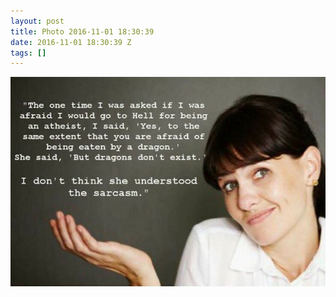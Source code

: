 ```yaml
---
layout: post
title: Photo 2016-11-01 18:30:39
date: 2016-11-01 18:30:39 Z
tags: []
---
```

![](/media/2016/11/152605474601.jpg)
